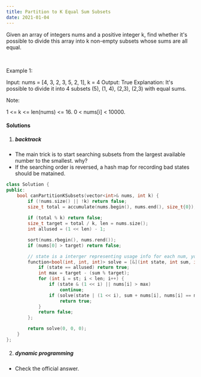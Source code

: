 ```yaml
---
title: Partition to K Equal Sum Subsets
date: 2021-01-04
---
```

Given an array of integers nums and a positive integer k, find whether it's possible to divide this array into k non-empty subsets whose sums are all equal.

 

Example 1:

Input: nums = [4, 3, 2, 3, 5, 2, 1], k = 4
Output: True
Explanation: It's possible to divide it into 4 subsets (5), (1, 4), (2,3), (2,3) with equal sums.
 

Note:

1 <= k <= len(nums) <= 16.
0 < nums[i] < 10000.


#### Solutions

1. ##### backtrack

- The main trick is to start searching subsets from the largest available number to the smallest. why?
- If the searching order is reversed, a hash map for recording bad states should be matained.

```cpp
class Solution {
public:
    bool canPartitionKSubsets(vector<int>& nums, int k) {
        if (!nums.size() || !k) return false;
        size_t total = accumulate(nums.begin(), nums.end(), size_t{0});
        
        if (total % k) return false;
        size_t target = total / k, len = nums.size();
        int allused = (1 << len) - 1;

        sort(nums.rbegin(), nums.rend());
        if (nums[0] > target) return false;

        // state is a interger representing usage info for each num, you could instead use a `visited` hash set
        function<bool(int, int, int)> solve = [&](int state, int sum, int st) {
            if (state == allused) return true;
            int max = target - (sum % target);
            for (int i = st; i < len; i++) {
                if (state & (1 << i) || nums[i] > max)
                    continue;
                if (solve(state | (1 << i), sum + nums[i], nums[i] == max ? 0 : i + 1))
                    return true;
            }
            return false;
        };

        return solve(0, 0, 0);
    }
};
```

2. ##### dynamic programming

- Check the official answer.